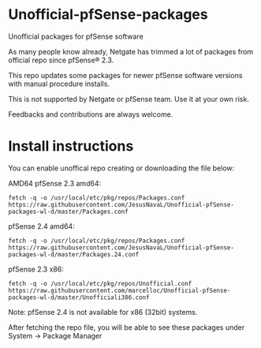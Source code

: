 # Unofficial-pfSense-packages
Unofficial packages for pfSense software

As many people know already, Netgate has trimmed a lot of packages from official repo since pfSense® 2.3. 

This repo updates some packages for newer pfSense software versions with manual procedure installs.

This is not supported by Netgate or pfSense team. Use it at your own risk.

Feedbacks and contributions are always welcome.

# Install instructions

You can enable unoffical repo creating or downloading the file below:

AMD64
pfSense 2.3 amd64:

```fetch -q -o /usr/local/etc/pkg/repos/Packages.conf https://raw.githubusercontent.com/JesusNavaL/Unofficial-pfSense-packages-wl-d/master/Packages.conf```

pfSense 2.4 amd64:

```fetch -q -o /usr/local/etc/pkg/repos/Packages.conf https://raw.githubusercontent.com/JesusNavaL/Unofficial-pfSense-packages-wl-d/master/Packages.24.conf```


pfSense 2.3 x86:

```fetch -q -o /usr/local/etc/pkg/repos/Unofficial.conf https://raw.githubusercontent.com/marcelloc/Unofficial-pfSense-packages-wl-d/master/Unofficiali386.conf```

Note: pfSense 2.4 is not available for x86 (32bit) systems.

After fetching the repo file, you will be able to see these packages under System -> Package Manager

